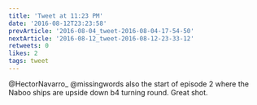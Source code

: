 ```yaml
---
title: 'Tweet at 11:23 PM'
date: '2016-08-12T23:23:58'
prevArticle: '2016-08-04_tweet-2016-08-04-17-54-50'
nextArticle: '2016-08-12_tweet-2016-08-12-23-33-12'
retweets: 0
likes: 2
tags: tweet
---
```

@HectorNavarro_ @missingwords also the start of episode 2 where the Naboo ships are upside down b4 turning round. Great shot.